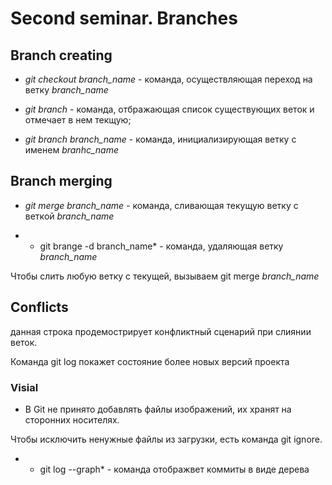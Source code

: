 # Second seminar. Branches

## Branch creating

* *git checkout branch_name* - команда, осуществляющая переход на ветку *branch_name*

* *git branch* - команда, отбражающая список существующих веток и отмечает в нем текщую;

* *git branch branch_name* - команда, инициализирующая ветку с именем  *branhc_name*

## Branch merging

* *git merge branch_name* - команда, сливающая текущую ветку с веткой *branch_name*

* * git brange -d branch_name* - команда, удаляющая ветку *branch_name*

 Чтобы слить любую ветку с текущей, вызываем git merge  *branch_name*


## Conflicts

данная строка продемострирует конфликтный сценарий при слиянии веток.

Команда git log покажет состояние более новых версий проекта

### Visial

* В Git не принято добавлять файлы изображений, их хранят на сторонних
носителях. 

Чтобы исключить ненужные файлы из загрузки, есть команда git ignore.

* * git log --graph* - команда отображвет коммиты в виде дерева